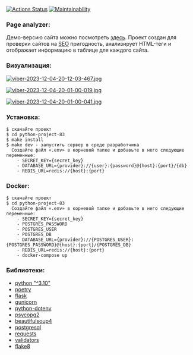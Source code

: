 [![Actions Status](https://github.com/Tarilia/python-project-83/actions/workflows/hexlet-check.yml/badge.svg)](https://github.com/Tarilia/python-project-83/actions)
[![Maintainability](https://api.codeclimate.com/v1/badges/4e6d0665b9c3bf7f4540/maintainability)](https://codeclimate.com/github/Tarilia/python-project-83/maintainability)

### Page analyzer:
Демо-версию сайта можно посмотреть [здесь](https://page-analyzer-pv9i.onrender.com).
Проект создан для проверки сайтов на [SEO](https://ru.wikipedia.org/wiki/%D0%9F%D0%BE%D0%B8%D1%81%D0%BA%D0%BE%D0%B2%D0%B0%D1%8F_%D0%BE%D0%BF%D1%82%D0%B8%D0%BC%D0%B8%D0%B7%D0%B0%D1%86%D0%B8%D1%8F)
пригодность, анализирует HTML-теги и отображает информацию в таблице для каждого сайта.

### Визуализация:
[![viber-2023-12-04-20-12-03-467.jpg](https://i.postimg.cc/dQ4QBSnb/viber-2023-12-04-20-12-03-467.jpg)](https://postimg.cc/dDZKQ6b6)

[![viber-2023-12-04-20-01-00-019.jpg](https://i.postimg.cc/jdWyzNtr/viber-2023-12-04-20-01-00-019.jpg)](https://postimg.cc/hfBJnXXC)

[![viber-2023-12-04-20-01-00-041.jpg](https://i.postimg.cc/jq3zwvVX/viber-2023-12-04-20-01-00-041.jpg)](https://postimg.cc/4ntKj6x7)

### Установка:
```
$ скачайте проект
$ cd python-project-83  
$ make install
$ make dev - запустить сервер в среде разработчика
  Создайте файл «.env» в корневой папке и добавьте в него следующие переменные: 
    - SECRET_KEY={secret_key}  
    - DATABASE_URL={provider}://{user}:{password}@{host}:{port}/{db}  
    - REDIS_URL=redis://{host}:{port}

```
### Docker:
```
$ скачайте проект
$ cd python-project-83
  Создайте файл «.env» в корневой папке и добавьте в него следующие переменные:
    - SECRET_KEY={secret_key}
    - POSTGRES_PASSWORD
    - POSTGRES_USER
    - POSTGRES_DB
    - DATABASE_URL={provider}://{POSTGRES_USER}:{POSTGRES_PASSWORD}@{host}:{port}/{POSTGRES_DB}
    - REDIS_URL=redis://{host}:{port}
    - docker-compose up

```

### Библиотеки:
 - [python "^3.10"](https://www.python.org/)
 - [poetry](https://python-poetry.org/)
 - [flask](https://flask.palletsprojects.com/en/3.0.x/)
 - [gunicorn](https://docs.gunicorn.org/en/stable/)
 - [python-dotenv](https://github.com/theskumar/python-dotenv)
 - [psycopg2](https://www.psycopg.org/)
 - [beautifulsoup4](https://www.crummy.com/software/BeautifulSoup/bs4/doc/)
 - [postgresql](https://www.postgresql.org/)
 - [requests](https://requests.readthedocs.io/en/latest/)
 - [validators](https://python-validators.github.io/validators/)
 - [flake8](https://flake8.pycqa.org/)

